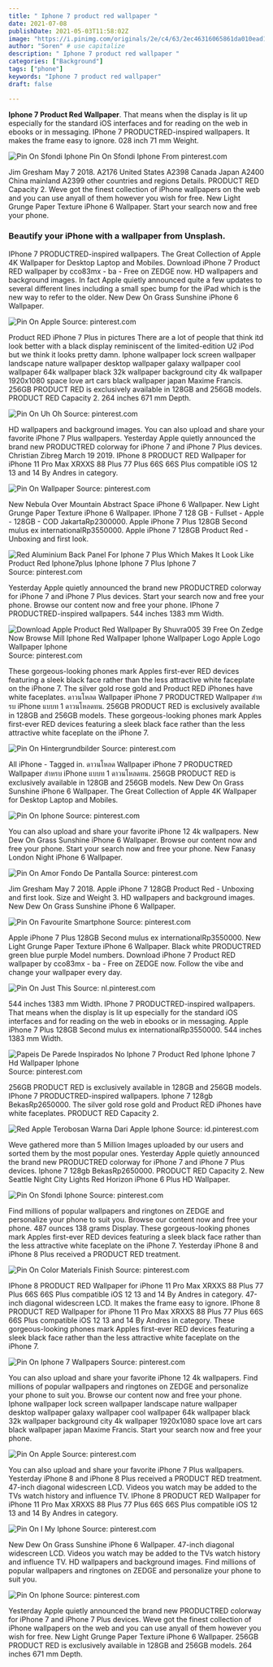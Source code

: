 ```yaml
---
title: " Iphone 7 product red wallpaper "
date: 2021-07-08
publishDate: 2021-05-03T11:58:02Z
image: "https://i.pinimg.com/originals/2e/c4/63/2ec46316065861da010ead18a83478e6.jpg"
author: "Soren" # use capitalize
description: " Iphone 7 product red wallpaper "
categories: ["Background"]
tags: ["phone"]
keywords: "Iphone 7 product red wallpaper"
draft: false

---
```



**Iphone 7 Product Red Wallpaper**. That means when the display is lit up especially for the standard iOS interfaces and for reading on the web in ebooks or in messaging. IPhone 7 PRODUCTRED-inspired wallpapers. It makes the frame easy to ignore. 028 inch 71 mm Weight.

![Pin On Sfondi Iphone](https://i.pinimg.com/originals/00/f4/b8/00f4b8df41b577beff6ebefb1d74d37a.jpg "Pin On Sfondi Iphone")
Pin On Sfondi Iphone From pinterest.com


Jim Gresham May 7 2018. A2176 United States A2398 Canada Japan A2400 China mainland A2399 other countries and regions Details. PRODUCT RED Capacity 2. Weve got the finest collection of iPhone wallpapers on the web and you can use anyall of them however you wish for free. New Light Grunge Paper Texture iPhone 6 Wallpaper. Start your search now and free your phone.

### Beautify your iPhone with a wallpaper from Unsplash.

IPhone 7 PRODUCTRED-inspired wallpapers. The Great Collection of Apple 4K Wallpaper for Desktop Laptop and Mobiles. Download iPhone 7 Product RED wallpaper by cco83mx - ba - Free on ZEDGE now. HD wallpapers and background images. In fact Apple quietly announced quite a few updates to several different lines including a small spec bump for the iPad which is the new way to refer to the older. New Dew On Grass Sunshine iPhone 6 Wallpaper.


![Pin On Apple](https://i.pinimg.com/originals/14/f9/bd/14f9bdef783c81e709e72f71f1271614.jpg "Pin On Apple")
Source: pinterest.com

Product RED iPhone 7 Plus in pictures There are a lot of people that think itd look better with a black display reminiscent of the limited-edition U2 iPod but we think it looks pretty damn. Iphone wallpaper lock screen wallpaper landscape nature wallpaper desktop wallpaper galaxy wallpaper cool wallpaper 64k wallpaper black 32k wallpaper background city 4k wallpaper 1920x1080 space love art cars black wallpaper japan Maxime Francis. 256GB PRODUCT RED is exclusively available in 128GB and 256GB models. PRODUCT RED Capacity 2. 264 inches 671 mm Depth.

![Pin On Uh Oh](https://i.pinimg.com/originals/2a/1e/9f/2a1e9fceb103b7f1d6f762c1e6dbfed1.jpg "Pin On Uh Oh")
Source: pinterest.com

HD wallpapers and background images. You can also upload and share your favorite iPhone 7 Plus wallpapers. Yesterday Apple quietly announced the brand new PRODUCTRED colorway for iPhone 7 and iPhone 7 Plus devices. Christian Zibreg March 19 2019. IPhone 8 PRODUCT RED Wallpaper for iPhone 11 Pro Max XRXXS 88 Plus 77 Plus 66S 66S Plus compatible iOS 12 13 and 14 By Andres in category.

![Pin On Wallpaper](https://i.pinimg.com/736x/59/25/b2/5925b24f88e58dc500140b306b080601.jpg "Pin On Wallpaper")
Source: pinterest.com

New Nebula Over Mountain Abstract Space iPhone 6 Wallpaper. New Light Grunge Paper Texture iPhone 6 Wallpaper. IPhone 7 128 GB - Fullset - Apple - 128GB - COD JakartaRp2300000. Apple iPhone 7 Plus 128GB Second mulus ex internationalRp3550000. Apple iPhone 7 128GB Product Red - Unboxing and first look.

![Red Aluminium Back Panel For Iphone 7 Plus Which Makes It Look Like Product Red Iphone7plus Iphone Iphone 7 Plus Iphone 7](https://i.pinimg.com/originals/fe/5d/37/fe5d37cc8085ca49b8ec527cf1f8cff6.jpg "Red Aluminium Back Panel For Iphone 7 Plus Which Makes It Look Like Product Red Iphone7plus Iphone Iphone 7 Plus Iphone 7")
Source: pinterest.com

Yesterday Apple quietly announced the brand new PRODUCTRED colorway for iPhone 7 and iPhone 7 Plus devices. Start your search now and free your phone. Browse our content now and free your phone. IPhone 7 PRODUCTRED-inspired wallpapers. 544 inches 1383 mm Width.

![Download Apple Product Red Wallpaper By Shuvra005 39 Free On Zedge Now Browse Mill Iphone Red Wallpaper Iphone Wallpaper Logo Apple Logo Wallpaper Iphone](https://i.pinimg.com/736x/a6/27/6e/a6276e5c71f88b4ed7d3f8bc7ae35a98.jpg "Download Apple Product Red Wallpaper By Shuvra005 39 Free On Zedge Now Browse Mill Iphone Red Wallpaper Iphone Wallpaper Logo Apple Logo Wallpaper Iphone")
Source: pinterest.com

These gorgeous-looking phones mark Apples first-ever RED devices featuring a sleek black face rather than the less attractive white faceplate on the iPhone 7. The silver gold rose gold and Product RED iPhones have white faceplates. ดาวนโหลด Wallpaper iPhone 7 PRODUCTRED Wallpaper สำหรบ iPhone แบบท 1 ดาวนโหลดทน. 256GB PRODUCT RED is exclusively available in 128GB and 256GB models. These gorgeous-looking phones mark Apples first-ever RED devices featuring a sleek black face rather than the less attractive white faceplate on the iPhone 7.

![Pin On Hintergrundbilder](https://i.pinimg.com/originals/82/f7/56/82f7568f26780b2cfae045bccc122b42.png "Pin On Hintergrundbilder")
Source: pinterest.com

All iPhone - Tagged in. ดาวนโหลด Wallpaper iPhone 7 PRODUCTRED Wallpaper สำหรบ iPhone แบบท 1 ดาวนโหลดทน. 256GB PRODUCT RED is exclusively available in 128GB and 256GB models. New Dew On Grass Sunshine iPhone 6 Wallpaper. The Great Collection of Apple 4K Wallpaper for Desktop Laptop and Mobiles.

![Pin On Iphone](https://i.pinimg.com/originals/a9/42/1f/a9421fe000fedb786a149edc0c215a88.jpg "Pin On Iphone")
Source: pinterest.com

You can also upload and share your favorite iPhone 12 4k wallpapers. New Dew On Grass Sunshine iPhone 6 Wallpaper. Browse our content now and free your phone. Start your search now and free your phone. New Fanasy London Night iPhone 6 Wallpaper.

![Pin On Amor Fondo De Pantalla](https://i.pinimg.com/736x/c3/5d/24/c35d24f590fe34cfa04edc459235c088.jpg "Pin On Amor Fondo De Pantalla")
Source: pinterest.com

Jim Gresham May 7 2018. Apple iPhone 7 128GB Product Red - Unboxing and first look. Size and Weight 3. HD wallpapers and background images. New Dew On Grass Sunshine iPhone 6 Wallpaper.

![Pin On Favourite Smartphone](https://i.pinimg.com/736x/8e/83/ea/8e83eaccb45e5a2742aeb885879368df.jpg "Pin On Favourite Smartphone")
Source: pinterest.com

Apple iPhone 7 Plus 128GB Second mulus ex internationalRp3550000. New Light Grunge Paper Texture iPhone 6 Wallpaper. Black white PRODUCTRED green blue purple Model numbers. Download iPhone 7 Product RED wallpaper by cco83mx - ba - Free on ZEDGE now. Follow the vibe and change your wallpaper every day.

![Pin On Just This](https://i.pinimg.com/originals/b8/30/c1/b830c1f0eefe558bd28749f2e3da5661.jpg "Pin On Just This")
Source: nl.pinterest.com

544 inches 1383 mm Width. IPhone 7 PRODUCTRED-inspired wallpapers. That means when the display is lit up especially for the standard iOS interfaces and for reading on the web in ebooks or in messaging. Apple iPhone 7 Plus 128GB Second mulus ex internationalRp3550000. 544 inches 1383 mm Width.

![Papeis De Parede Inspirados No Iphone 7 Product Red Iphone Iphone 7 Hd Wallpaper Iphone](https://i.pinimg.com/originals/d0/5d/93/d05d93e0282d9ecbe5275906fc888868.jpg "Papeis De Parede Inspirados No Iphone 7 Product Red Iphone Iphone 7 Hd Wallpaper Iphone")
Source: pinterest.com

256GB PRODUCT RED is exclusively available in 128GB and 256GB models. IPhone 7 PRODUCTRED-inspired wallpapers. Iphone 7 128gb BekasRp2650000. The silver gold rose gold and Product RED iPhones have white faceplates. PRODUCT RED Capacity 2.

![Red Apple Terobosan Warna Dari Apple Iphone](https://i.pinimg.com/originals/81/37/72/8137728d0a3e1eae508da38b18c21219.jpg "Red Apple Terobosan Warna Dari Apple Iphone")
Source: id.pinterest.com

Weve gathered more than 5 Million Images uploaded by our users and sorted them by the most popular ones. Yesterday Apple quietly announced the brand new PRODUCTRED colorway for iPhone 7 and iPhone 7 Plus devices. Iphone 7 128gb BekasRp2650000. PRODUCT RED Capacity 2. New Seattle Night City Lights Red Horizon iPhone 6 Plus HD Wallpaper.

![Pin On Sfondi Iphone](https://i.pinimg.com/originals/00/f4/b8/00f4b8df41b577beff6ebefb1d74d37a.jpg "Pin On Sfondi Iphone")
Source: pinterest.com

Find millions of popular wallpapers and ringtones on ZEDGE and personalize your phone to suit you. Browse our content now and free your phone. 487 ounces 138 grams Display. These gorgeous-looking phones mark Apples first-ever RED devices featuring a sleek black face rather than the less attractive white faceplate on the iPhone 7. Yesterday iPhone 8 and iPhone 8 Plus received a PRODUCT RED treatment.

![Pin On Color Materials Finish](https://i.pinimg.com/originals/c6/9c/07/c69c07259434023f5a6dd14cc7c20f63.jpg "Pin On Color Materials Finish")
Source: pinterest.com

IPhone 8 PRODUCT RED Wallpaper for iPhone 11 Pro Max XRXXS 88 Plus 77 Plus 66S 66S Plus compatible iOS 12 13 and 14 By Andres in category. 47-inch diagonal widescreen LCD. It makes the frame easy to ignore. IPhone 8 PRODUCT RED Wallpaper for iPhone 11 Pro Max XRXXS 88 Plus 77 Plus 66S 66S Plus compatible iOS 12 13 and 14 By Andres in category. These gorgeous-looking phones mark Apples first-ever RED devices featuring a sleek black face rather than the less attractive white faceplate on the iPhone 7.

![Pin On Iphone 7 Wallpapers](https://i.pinimg.com/originals/1c/a6/73/1ca6738a5fa07995ca5c6733ec3a966d.jpg "Pin On Iphone 7 Wallpapers")
Source: pinterest.com

You can also upload and share your favorite iPhone 12 4k wallpapers. Find millions of popular wallpapers and ringtones on ZEDGE and personalize your phone to suit you. Browse our content now and free your phone. Iphone wallpaper lock screen wallpaper landscape nature wallpaper desktop wallpaper galaxy wallpaper cool wallpaper 64k wallpaper black 32k wallpaper background city 4k wallpaper 1920x1080 space love art cars black wallpaper japan Maxime Francis. Start your search now and free your phone.

![Pin On Apple](https://i.pinimg.com/originals/15/a0/1e/15a01e2a4ef92f5aa0ea8ea50a797485.jpg "Pin On Apple")
Source: pinterest.com

You can also upload and share your favorite iPhone 7 Plus wallpapers. Yesterday iPhone 8 and iPhone 8 Plus received a PRODUCT RED treatment. 47-inch diagonal widescreen LCD. Videos you watch may be added to the TVs watch history and influence TV. IPhone 8 PRODUCT RED Wallpaper for iPhone 11 Pro Max XRXXS 88 Plus 77 Plus 66S 66S Plus compatible iOS 12 13 and 14 By Andres in category.

![Pin On I My Iphone](https://i.pinimg.com/originals/41/63/30/4163300fc07392a092f3de97171480e5.jpg "Pin On I My Iphone")
Source: pinterest.com

New Dew On Grass Sunshine iPhone 6 Wallpaper. 47-inch diagonal widescreen LCD. Videos you watch may be added to the TVs watch history and influence TV. HD wallpapers and background images. Find millions of popular wallpapers and ringtones on ZEDGE and personalize your phone to suit you.

![Pin On Iphone](https://i.pinimg.com/originals/2e/c4/63/2ec46316065861da010ead18a83478e6.jpg "Pin On Iphone")
Source: pinterest.com

Yesterday Apple quietly announced the brand new PRODUCTRED colorway for iPhone 7 and iPhone 7 Plus devices. Weve got the finest collection of iPhone wallpapers on the web and you can use anyall of them however you wish for free. New Light Grunge Paper Texture iPhone 6 Wallpaper. 256GB PRODUCT RED is exclusively available in 128GB and 256GB models. 264 inches 671 mm Depth.

